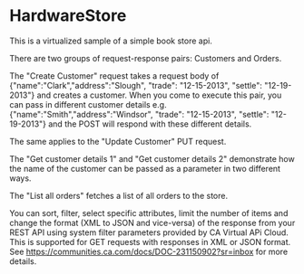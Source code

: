 # HardwareStore

This is a virtualized sample of a simple book store api.

There are two groups of request-response pairs: Customers and Orders.

The "Create Customer" request takes a request body of
{"name":"Clark","address":"Slough", "trade": "12-15-2013", "settle": "12-19-2013"}
and creates a customer.
When you come to execute this pair, you can pass in different customer details e.g. 
{"name":"Smith","address":"Windsor", "trade": "12-15-2013", "settle": "12-19-2013"}
and the POST will respond with these different details.

The same applies to the "Update Customer" PUT request.

The "Get customer details 1" and "Get customer details 2" demonstrate how the name of the customer
can be passed as a parameter in two different ways.

The "List all orders" fetches a list of all orders to the store.

You can sort, filter, select specific attributes, limit the number of items and change the format (XML to JSON and vice-versa) of the response from your REST API using system filter parameters provided by CA Virtual APi Cloud.  This is supported for GET requests with responses in XML or JSON format.  See https://communities.ca.com/docs/DOC-231150902?sr=inbox for more details.
